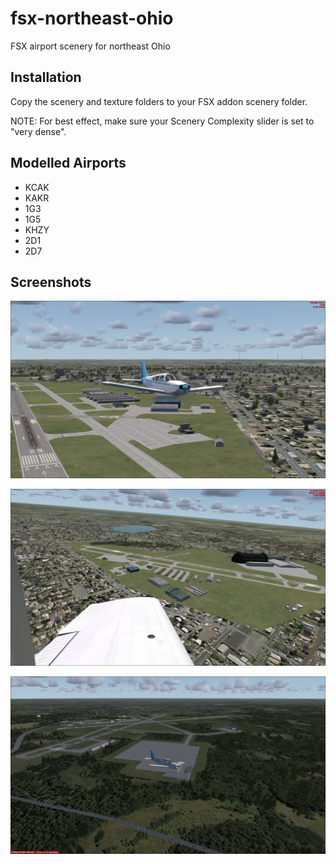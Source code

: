 # fsx-northeast-ohio
FSX airport scenery for northeast Ohio

## Installation
Copy the scenery and texture folders to your FSX addon scenery folder.

NOTE: For best effect, make sure your Scenery Complexity slider is set to "very dense".

## Modelled Airports

* KCAK
* KAKR
* 1G3
* 1G5
* KHZY
* 2D1
* 2D7

## Screenshots

![kakr](Screenshot1.png)

![kakr](Screenshot2.png)

![kcak](screen.png)
